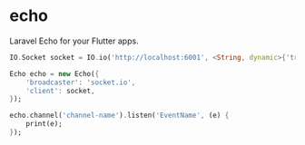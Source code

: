 # echo

Laravel Echo for your Flutter apps.

```dart
IO.Socket socket = IO.io('http://localhost:6001', <String, dynamic>{'transports': ['websocket']});

Echo echo = new Echo({
    'broadcaster': 'socket.io',
    'client': socket,
});

echo.channel('channel-name').listen('EventName', (e) {
    print(e);
});
```